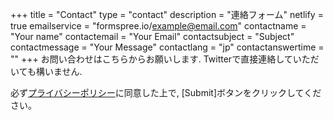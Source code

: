 +++
title = "Contact"
type = "contact"
description = "連絡フォーム"
netlify = true
emailservice = "formspree.io/example@email.com"
contactname = "Your name"
contactemail = "Your Email"
contactsubject = "Subject"
contactmessage = "Your Message"
contactlang = "jp"
contactanswertime = ""
+++
お問い合わせはこちらからお願いします. Twitterで直接連絡していただいても構いません. 

必ず[プライバシーポリシー](/privacypolicy)に同意した上で, [Submit]ボタンをクリックしてください。